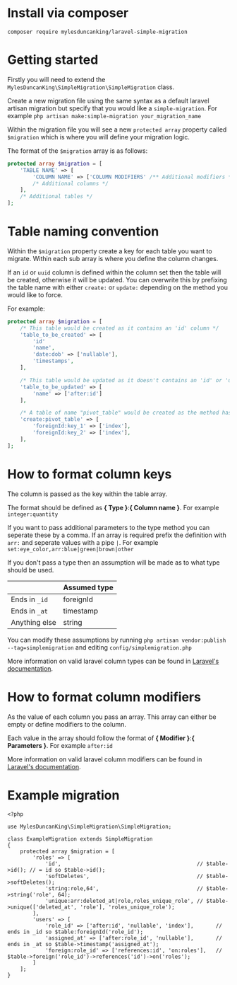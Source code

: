 # Install via composer

`composer require mylesduncanking/laravel-simple-migration`

# Getting started

Firstly you will need to extend the `MylesDuncanKing\SimpleMigration\SimpleMigration` class.

Create a new migration file using the same syntax as a default laravel artisan migration but specify that you would like a `simple-migration`. For example `php artisan make:simple-migration your_migration_name`

Within the migration file you will see a new `protected array` property called `$migration` which is where you will define your migration logic.

The format of the `$migration` array is as follows:
```php
protected array $migration = [
    'TABLE NAME' => [
        'COLUMN NAME' => ['COLUMN MODIFIERS' /** Additional modifiers **/],
        /* Additional columns */
    ],
    /* Additional tables */
];
```

# Table naming convention

Within the `$migration` property create a key for each table you want to migrate. Within each sub array is where you define the column changes.

If an `id` or `uuid` column is defined within the column set then the table will be created, otherwise it will be updated. You can overwrite this by prefixing the table name with either `create:` or `update:` depending on the method you would like to force.

For example:
```php
protected array $migration = [
    /* This table would be created as it contains an 'id' column */
    'table_to_be_created' => [
        'id'
        'name',
        'date:dob' => ['nullable'],
        'timestamps',
    ],

    /* This table would be updated as it doesn't contains an 'id' or 'uuid' column */
    'table_to_be_updated' => [
        'name' => ['after:id']
    ],

    /* A table of name "pivot_table" would be created as the method has been defined */
    'create:pivot_table' => [
        'foreignId:key_1' => ['index'],
        'foreignId:key_2' => ['index'],
    ],
];
```

# How to format column keys

The column is passed as the key within the table array.

The format should be defined as **{ Type }**:**{ Column name }**. For example `integer:quantity`

If you want to pass additional parameters to the type method you can seperate these by a comma. If an array is required prefix the definition with `arr:` and seperate values with a pipe `|`. For example `set:eye_color,arr:blue|green|brown|other`

If you don't pass a type then an assumption will be made as to what type should be used.

|  | Assumed type |
| --- | --- |
| Ends in `_id` | foreignId |
| Ends in `_at` | timestamp |
| Anything else | string |

You can modify these assumptions by running `php artisan vendor:publish --tag=simplemigration` and editing `config/simplemigration.php`

More information on valid laravel column types can be found in [Laravel's documentation](https://laravel.com/docs/9.x/migrations#available-column-types).


# How to format column modifiers

As the value of each column you pass an array. This array can either be empty or define modifiers to the column.

Each value in the array should follow the format of **{ Modifier }**:**{ Parameters }**. For example `after:id`

More information on valid laravel column modifiers can be found in [Laravel's documentation](https://laravel.com/docs/9.x/migrations#column-modifiers).

# Example migration
```
<?php

use MylesDuncanKing\SimpleMigration\SimpleMigration;

class ExampleMigration extends SimpleMigration
{
    protected array $migration = [
        'roles' => [
            'id',                                           // $table->id(); // = id so $table->id();
            'softDeletes',                                  // $table->softDeletes();
            'string:role,64',                               // $table->string('role', 64);
            'unique:arr:deleted_at|role,roles_unique_role', // $table->unique(['deleted_at', 'role'], 'roles_unique_role');
        ],
        'users' => [
            'role_id' => ['after:id', 'nullable', 'index'],       // ends in _id so $table:foreignId('role_id');
            'assigned_at' => ['after:role_id', 'nullable'],       // ends in _at so $table->timestamp('assigned_at');
            'foreign:role_id' => ['references:id', 'on:roles'],   // $table->foreign('role_id')->references('id')->on('roles');
        ]
    ];
}
```
